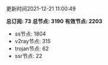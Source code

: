 更新时间2021-12-21 11:00:49

**总订阅: 73**
**总节点: 3190**
**有效节点: 2203**
- ss节点: 1804
- v2ray节点: 315
- trojan节点: 62
- ssr节点: 22
